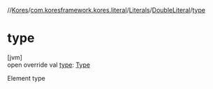 //[Kores](../../../../index.md)/[com.koresframework.kores.literal](../../index.md)/[Literals](../index.md)/[DoubleLiteral](index.md)/[type](type.md)

# type

[jvm]\
open override val [type](type.md): [Type](https://docs.oracle.com/javase/8/docs/api/java/lang/reflect/Type.html)

Element type
